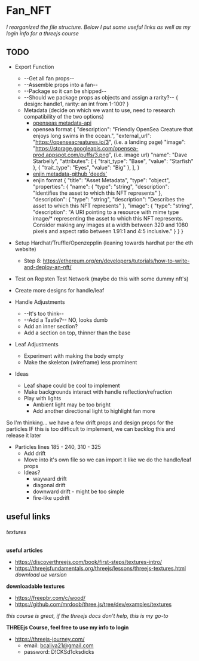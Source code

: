 # Fan_NFT

*I reorganized the file structure. Below I put some useful links as well as my login info for a threejs course*

## TODO
* Export Function
  * --Get all fan props--
  * --Assemble props into a fan--
  * --Package so it can be shipped--
  * --Should we package props as objects and assign a rarity?--
    {
      design: handle1,
      rarity: an int from 1-100?
    }
  * Metadata (decide on which we want to use, need to research compatibility of the two options)
    * [openseas metadata-api](https://github.com/ProjectOpenSea/metadata-api-nodejs)
    * opensea format
      {
        "description": "Friendly OpenSea Creature that enjoys long swims in the ocean.",
        "external_url": "https://openseacreatures.io/3", (i.e. a landing page)
        "image": "https://storage.googleapis.com/opensea-prod.appspot.com/puffs/3.png", (i.e. image url)
        "name": "Dave Starbelly",
        "attributes": [
          {
            "trait_type": "Base",
            "value": "Starfish"
          },
          {
            "trait_type": "Eyes",
            "value": "Big"
          },
        ],
      }
    * [enjin metadata-github 'deeds'](https://github.com/ethereum/EIPs/blob/master/EIPS/eip-721.md)
    * enjin format
      {
        "title": "Asset Metadata",
        "type": "object",
        "properties": {
          "name": {
            "type": "string",
            "description": "Identifies the asset to which this NFT represents"
          },
          "description": {
            "type": "string",
            "description": "Describes the asset to which this NFT represents"
          },
          "image": {
            "type": "string",
            "description": "A URI pointing to a resource with mime type image/* representing the asset to which this NFT represents. Consider making any images at a width between 320 and 1080 pixels and aspect ratio between 1.91:1 and 4:5 inclusive."
            }
        }
      }


* Setup Hardhat/Truffle/Openzepplin (leaning towards hardhat per the eth website)
  * Step 8: https://ethereum.org/en/developers/tutorials/how-to-write-and-deploy-an-nft/

* Test on Ropsten Test Network (maybe do this with some dummy nft's)

* Create more designs for handle/leaf

* Handle Adjustments
  * --It's too think--
  * --Add a Tastle?-- NO, looks dumb
  * Add an inner section?
  * Add a section on top, thinner than the base

* Leaf Adjustments
  * Experiment with making the body empty
  * Make the skeleton (wireframe) less prominent

* Ideas
  * Leaf shape could be cool to implement
  * Make backgrounds interact with handle reflection/refraction
  * Play with lights
    * Ambient light may be too bright
    * Add another directional light to highlight fan more
 
 
 So I'm thinking... we have a few drift props and design props for the particles
 IF this is too difficult to implement, we can backlog this and release it later
* Particles lines 185 - 240, 310 - 325
  * Add drift
  * Move into it's own file so we can import it like we do the handle/leaf props
  * Ideas?
    * wayward drift
    * diagonal drift
    * downward drift - might be too simple
    * fire-like updrift  


## useful links
###### textures
**useful articles**
* https://discoverthreejs.com/book/first-steps/textures-intro/
* https://threejsfundamentals.org/threejs/lessons/threejs-textures.html
*download ue version*

**downloadable textures**
* https://freepbr.com/c/wood/
* https://github.com/mrdoob/three.js/tree/dev/examples/textures

*this course is great, if the threejs docs don't help, this is my go-to*

**THREEjs Course, feel free to use my info to login**
* https://threejs-journey.com/
  * email: bcaliva21@gmail.com
  * password: D!CKSd1cksdicks
